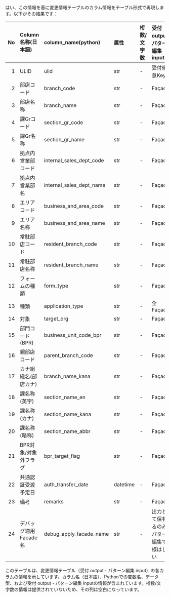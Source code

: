 はい、この情報を基に変更情報テーブルのカラム情報をテーブル形式で再現します。以下がその結果です：

| No | Column名称(日本語) | column_name(python) | 属性 | 桁数/文字数 | 受付 output・パターン編集 input |
|---:|:-------------------|:--------------------|:-----|:------------|:------------------------------|
| 1 | ULID | ulid | str | - | 受付後一意Key |
| 2 | 部店コード | branch_code | str | - | Façade |
| 3 | 部店名称 | branch_name | str | - | Façade |
| 4 | 課Grコード | section_gr_code | str | - | Façade |
| 5 | 課Gr名称 | section_gr_name | str | - | Façade |
| 6 | 拠点内営業部コード | internal_sales_dept_code | str | - | Façade |
| 7 | 拠点内営業部名 | internal_sales_dept_name | str | - | Façade |
| 8 | エリアコード | business_and_area_code | str | - | Façade |
| 9 | エリア名称 | business_and_area_name | str | - | Façade |
| 10 | 常駐部店コード | resident_branch_code | str | - | Façade |
| 11 | 常駐部店名称 | resident_branch_name | str | - | Façade |
| 12 | フォームの種類 | form_type | str | - | Façade |
| 13 | 種類 | application_type | str | - | 全Façade |
| 14 | 対象 | target_org | str | - | Façade |
| 15 | 部門コード(BPR) | business_unit_code_bpr | str | - | Façade |
| 16 | 親部店コード | parent_branch_code | str | - | Façade |
| 17 | カナ組織名(部店カナ) | branch_name_kana | str | - | Façade |
| 18 | 課名称(英字) | section_name_en | str | - | Façade |
| 19 | 課名称(カナ) | section_name_kana | str | - | Façade |
| 20 | 課名称(略称) | section_name_abbr | str | - | Façade |
| 21 | BPR対象/対象外フラグ | bpr_target_flag | str | - | Façade |
| 22 | 共通認証受渡予定日 | auth_transfer_date | datetime | - | Façade |
| 23 | 備考 | remarks | str | - | Façade |
| 24 | デバッグ適用Facade名 | debug_apply_facade_name | str | - | 出力として保有するのみ、パターン編集で仕様はしない  |
このテーブルは、変更情報テーブル（受付 output・パターン編集 input）の各カラムの情報を示しています。カラム名（日本語）、Pythonでの変数名、データ型、および受付 output・パターン編集 inputの情報が含まれています。桁数/文字数の情報は提供されていないため、その列は空白になっています。
